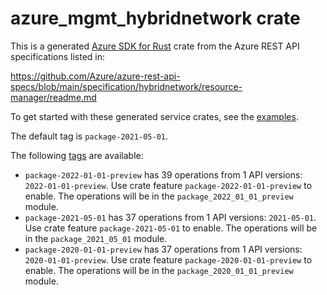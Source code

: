 # azure_mgmt_hybridnetwork crate

This is a generated [Azure SDK for Rust](https://github.com/Azure/azure-sdk-for-rust) crate from the Azure REST API specifications listed in:

https://github.com/Azure/azure-rest-api-specs/blob/main/specification/hybridnetwork/resource-manager/readme.md

To get started with these generated service crates, see the [examples](https://github.com/Azure/azure-sdk-for-rust/blob/main/services/README.md#examples).

The default tag is `package-2021-05-01`.

The following [tags](https://github.com/Azure/azure-sdk-for-rust/blob/main/services/tags.md) are available:

- `package-2022-01-01-preview` has 39 operations from 1 API versions: `2022-01-01-preview`. Use crate feature `package-2022-01-01-preview` to enable. The operations will be in the `package_2022_01_01_preview` module.
- `package-2021-05-01` has 37 operations from 1 API versions: `2021-05-01`. Use crate feature `package-2021-05-01` to enable. The operations will be in the `package_2021_05_01` module.
- `package-2020-01-01-preview` has 37 operations from 1 API versions: `2020-01-01-preview`. Use crate feature `package-2020-01-01-preview` to enable. The operations will be in the `package_2020_01_01_preview` module.